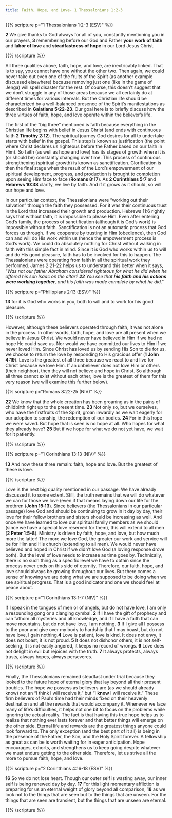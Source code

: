 ```yaml
---
title: Faith, Hope, and Love- 1 Thessalonians 1:2-3 
---
```


{{% scripture p="1 Thessalonians 1:2-3 (ESV)" %}}  

**2** We give thanks to God always for all of you, constantly mentioning you in our prayers, **3** remembering before our God and Father **your work of** **faith** and **labor of love** and **steadfastness of hope** in our Lord Jesus Christ.                                 

{{% /scripture %}}  

All three qualities above, faith, hope, and love, are inextricably linked. That is to say, you cannot have one without the other two. Then again, we could never take out even one of the fruits of the Spirit (as another example discussed elsewhere) because removing just one (like in the game of Jenga) will spell disaster for the rest. Of course, this doesn’t suggest that we don’t struggle in any of those areas because we all certainly do at different times for various intervals. But the Christian life should be characterized by a well-balanced presence of the Spirit’s manifestations as described in **Galatians 5:22-23**. Our goal here is to briefly discuss how the three virtues of faith, hope, and love operate within the believer’s life. 

The first of the “big three” mentioned is faith because everything in the Christian life begins with belief in Jesus Christ (and ends with continuous faith **2 Timothy 2:12**). The spiritual journey God desires for all to undertake starts with belief in the gospel. This step is known as justification (the point where Christ declares us righteous before the Father based on our faith in Him). So faith (as well as hope and love) has its stages of growth where it is (or should be) constantly changing over time. This process of continuous strengthening (spiritual growth) is known as sanctification. Glorification is then the final stage when the result of the Lord’s empowerment of our spiritual development, progress, and production is brought to completion upon seeing Him face to face (**Romans 8:17**). As **2 Corinthians 5:7** and **Hebrews 10:38** clarify, we live by faith. And if it grows as it should, so will our hope and love. 

In our particular context, the Thessalonians were “working out their salvation” through the faith they possessed. For it was their continuous trust in the Lord that increased their growth and production. Hebrews 11:6 rightly says that without faith, it is impossible to please Him. Even after entering God’s family, the process of sanctification (although it is God’s work) is impossible without faith. Sanctification is not an automatic process that God forces us through. If we cooperate by trusting in Him (obedience), then God can and will do His work within us (hence the empowerment process is God’s work). We could do absolutely nothing for Christ without walking in faith with this simple fact in mind. Since it is God who works within us to will and do His good pleasure, faith has to be involved for this to happen. The Thessalonians were operating from faith in all the spiritual work they performed. James 2:21-22 helps us to understand this better when it says, “*Was not our father Abraham considered righteous for what he did when he offered his son Isaac on the altar? **22** You see that **his faith and his actions were working together**, and his faith was made complete by what he did*.” 

{{% scripture p="Philippians 2:13 (ESV)" %}}  

**13** for it is God who works in you, both to will and to work for his good pleasure. 

{{% /scripture %}}  

However, although these believers operated through faith, it was not alone in the process. In other words, faith, hope, and love are all present when we believe in Jesus Christ. We would never have believed in Him if we had no hope He could save us. Nor would we have committed our lives to Him if we never loved Him. Since Christ has loved us by sending His Son to die for us, we choose to return the love by responding to His gracious offer (**1 John 4:19**). Love is the greatest of all three because we react to and live for Christ because we love Him. If an unbeliever does not love Him or others (their neighbor), then they will not believe and hope in Christ. So although all three cannot exist without each other, love is the greatest of them for this very reason (we will examine this further below). 

{{% scripture p="Romans 8:22-25 (NIV)" %}}  

**22** We know that the whole creation has been groaning as in the pains of childbirth right up to the present time. **23** Not only so, but we ourselves, who have the firstfruits of the Spirit, groan inwardly as we wait eagerly for our adoption to sonship, the redemption of our bodies. **24** For in this hope we were saved. But hope that is seen is no hope at all. Who hopes for what they already have? **25** But if we hope for what we do not yet have, we wait for it patiently.                          

{{% /scripture %}}  

{{% scripture p="1 Corinthians 13:13 (NIV)" %}}  

**13** And now these three remain: faith, hope and love. But the greatest of these is love. 

{{% /scripture %}}  

Love is the next big quality mentioned in our passage. We have already discussed it to some extent. Still, the truth remains that we will do whatever we can for those we love (even if that means laying down our life for the brethren (**John 15:13**). Since believers (the Thessalonians in our particular passage) love God and should be continuing to grow in it day by day, their love for their fellow brothers and sisters should be increasing as well. And once we have learned to love our spiritual family members as we should (since we have a special love reserved for them), this will extend to all men (**2 Peter 1:5-8**). Ministry is driven by faith, hope, and love, but how much more the latter! The more we love God, the greater our work and service will be for Him and His church (extending to all men). We would never have believed and hoped in Christ if we didn’t love God (a loving response drove both). But the level of love needs to increase as time goes by. Technically, there is no such thing as a specific level we have to obtain since the process never ends on this side of eternity. Therefore, our faith, hope, and love should always be growing throughout our lives. But there comes a sense of knowing we are doing what we are supposed to be doing when we see spiritual progress. That is a good indicator and one we should feel at peace about. 

{{% scripture p="1 Corinthians 13:1-7 (NIV)" %}}  

If I speak in the tongues of men or of angels, but do not have love, I am only a resounding gong or a clanging cymbal. **2** If I have the gift of prophecy and can fathom all mysteries and all knowledge, and if I have a faith that can move mountains, but do not have love, I am nothing. **3** If I give all I possess to the poor and give over my body to hardship that I may boast, but do not have love, I gain nothing.**4** Love is patient, love is kind. It does not envy, it does not boast, it is not proud. **5** It does not dishonor others, it is not self-seeking, it is not easily angered, it keeps no record of wrongs. **6** Love does not delight in evil but rejoices with the truth. **7** It always protects, always trusts, always hopes, always perseveres.                              

{{% /scripture %}}  

Finally, the Thessalonians remained steadfast under trial because they looked to the future hope of eternal glory that lay beyond all their present troubles. The hope we possess as believers are (as we should already know) not an “I think I will receive it,” but “I **know** I will receive it.” These firm believers of Paul’s time had their minds fixed on their heavenly destination and all the rewards that would accompany it. Whenever we face many of life’s difficulties, it helps not one bit to focus on the problems while ignoring the actual reality. The fact is that having this true hope helps us to realize that nothing ever lasts forever and that better things will emerge on the other side. Eternal life and rewards are the greatest things anyone could look forward to. The only exception (and the best part of it all) is being in the presence of the Father, the Son, and the Holy Spirit forever. A fellowship as great as can be is worth waiting for in eager anticipation. Hope encourages, exhorts, and strengthens us to keep going despite whatever we must endure getting to the other side. Therefore, let us strive all the more to pursue faith, hope, and love. 

{{% scripture p="2 Corinthians 4:16-18 (ESV)" %}}  

**16** So we do not lose heart. Though our outer self is wasting away, our inner self is being renewed day by day. **17** For this light momentary affliction is preparing for us an eternal weight of glory beyond all comparison, **18** as we look not to the things that are seen but to the things that are unseen. For the things that are seen are transient, but the things that are unseen are eternal.                                                

{{% /scripture %}}  

